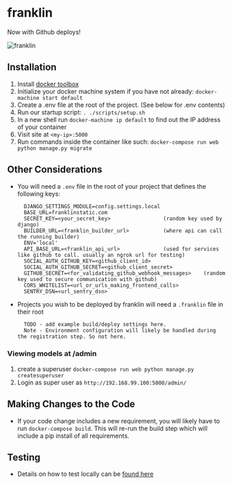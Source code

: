 # franklin

Now with Github deploys!

![franklin](http://www.brand-licensing.com/DBImages/lizenzen/franklin-logo.jpg)

## Installation

1. Install [docker toolbox](https://www.docker.com/toolbox)
1. Initialize your docker machine system if you have not already: `docker-machine start default`
1. Create a .env file at the root of the project. (See below for .env contents)
1. Run our startup script: `. ./scripts/setup.sh`
1. In a new shell run `docker-machine ip default` to find out the IP address of your container
1. Visit site at `<my-ip>:5000`
1. Run commands inside the container like such: `docker-compose run web python manage.py migrate`

## Other Considerations

- You will need a `.env` file in the root of your project that defines the following keys:


    ```
      DJANGO_SETTINGS_MODULE=config.settings.local
      BASE_URL=franklinstatic.com
      SECRET_KEY=<your_secret_key>                 (random key used by django)
      BUILDER_URL=<franklin_builder_url>           (where api can call the running builder)
      ENV='local'
      API_BASE_URL=<franklin_api_url>              (used for services like github to call. usually an ngrok url for testing)
      SOCIAL_AUTH_GITHUB_KEY=<github_client_id>
      SOCIAL_AUTH_GITHUB_SECRET=<github_client_secret>
      GITHUB_SECRET=<for_validating_github_webhook_messages>    (random key used to secure communication with github)
      CORS_WHITELIST=<url_or_urls_making_frontend_calls>
      SENTRY_DSN=<url_sentry_dsn>
    ```
- Projects you wish to be deployed by franklin will need a `.franklin` file in their root

  ```
    TODO - add example build/deploy settings here.
    Note - Environment configuration will likely be handled during the registration step. So not here.
  ```

### Viewing models at /admin
1. create a superuser `docker-compose run web python manage.py createsuperuser`
1. Login as super user as `http://192.168.99.100:5000/admin/`

## Making Changes to the Code

- If your code change includes a new requirement, you will likely have to run `docker-compose build`. This will re-run the build step which will include a pip install of all requirements.

## Testing
- Details on how to test locally can be [found here](https://github.com/istrategylabs/franklin-api/wiki/testing)
